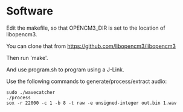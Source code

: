 # Software

Edit the makefile, so that OPENCM3_DIR is set to the location of 
libopencm3.

You can clone that from https://github.com/libopencm3/libopencm3

Then run 'make'.

And use program.sh to program using a J-Link.

Use the following commands to generate/process/extract audio:

```
sudo ./wavecatcher
./process
sox -r 22000 -c 1 -b 8 -t raw -e unsigned-integer out.bin 1.wav
```
